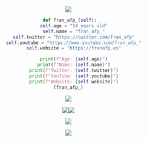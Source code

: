 <div align="center">
 <img src="https://franafp.es/media/retro.png"
</div>

```python
 def fran_afp_(self):
    self.age = "14 years old"
    self.name = "fran_afp_"
    self.twitter = "https://twitter.com/fran_afp"
    self.youtube = "https://www.youtube.com/fran_afp_"
    self.website = "https://franafp.es"

    print(f"Age: {self.age}")
    print(f"Name: {self.name}")
    print(f"Twitter: {self.twitter}")
    print(f"YouTube: {self.youtube}")
    print(f"Website: {self.website}")
(fran_afp_)
```


<p align="center">
<a href="https://discord.com/users/1003701036906725446">
<img src="https://lanyard-profile-readme.vercel.app/api/1003701036906725446?theme=dark&bg=292b2f&animated=false&hideDiscrim=true&borderRadius=27px&idleMessage=retrosecurity.xyz">



<p align="center">
<a href="https://www.twitter.com/fran_afp_" target="_blank" rel="noreferrer"><img
src="https://img.shields.io/twitter/follow/fran_afp_?logo=twitter&style=for-the-badge&color=0891b2&labelColor=1c1917"
/></a><a href="https://www.github.com/franafp" target="_blank" rel="noreferrer"><img
src="https://img.shields.io/github/followers/franafp?logo=github&style=for-the-badge&color=0891b2&labelColor=1c1917" /></a>
</p>

<p align="center">
<img src="https://skillicons.dev/icons?i=cs,discord,bots,dotnet,github,linux,py,visualstudio,vscode,"/>
</p>


[<img src="https://raw.githubusercontent.com/trinib/trinib/main/.images/footer.svg">](https://youtu.be/iik25wqIuFo)
